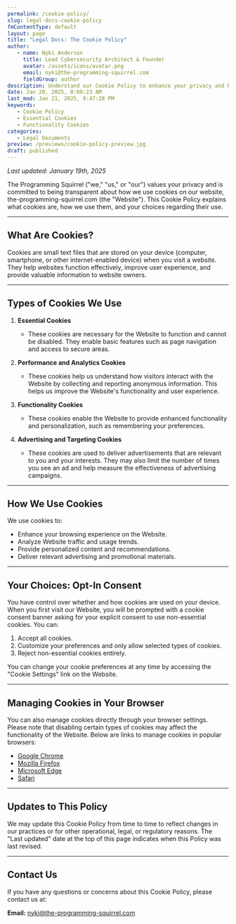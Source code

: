 ```yaml
---
permalink: /cookie-policy/
slug: legal-docs-cookie-policy
fmContentType: default
layout: page
title: "Legal Docs: The Cookie Policy"
author:
   - name: Nyki Anderson
     title: Lead Cybersecurity Architect & Founder
     avatar: /assets/icons/avatar.png
     email: nyki@the-programming-squirrel.com
     fieldGroup: author
description: Understand our Cookie Policy to enhance your privacy and browsing experience on The Programming Squirrel website.
date: Jan 20, 2025, 8:08:23 AM
last_mod: Jan 21, 2025, 9:47:28 PM
keywords:
   - Cookie Policy
   - Essential Cookies
   - Functionality Cookies
categories:
   - Legal Documents
preview: /previews/cookie-policy-preview.jpg
draft: published
---
```

*Last updated: January 19th, 2025*

The Programming Squirrel ("we," "us," or "our") values your privacy and is committed to being transparent about how we use cookies on our website, the-programming-squirrel.com (the "Website"). This Cookie Policy explains what cookies are, how we use them, and your choices regarding their use.

---

## What Are Cookies?

Cookies are small text files that are stored on your device (computer, smartphone, or other internet-enabled device) when you visit a website. They help websites function effectively, improve user experience, and provide valuable information to website owners.

---

## Types of Cookies We Use

1. **Essential Cookies**

   - These cookies are necessary for the Website to function and cannot be disabled. They enable basic features such as page navigation and access to secure areas.

2. **Performance and Analytics Cookies**

   - These cookies help us understand how visitors interact with the Website by collecting and reporting anonymous information. This helps us improve the Website's functionality and user experience.

3. **Functionality Cookies**

   - These cookies enable the Website to provide enhanced functionality and personalization, such as remembering your preferences.

4. **Advertising and Targeting Cookies**

   - These cookies are used to deliver advertisements that are relevant to you and your interests. They may also limit the number of times you see an ad and help measure the effectiveness of advertising campaigns.

---

## How We Use Cookies

We use cookies to:

- Enhance your browsing experience on the Website.
- Analyze Website traffic and usage trends.
- Provide personalized content and recommendations.
- Deliver relevant advertising and promotional materials.

---

## Your Choices: Opt-In Consent

You have control over whether and how cookies are used on your device. When you first visit our Website, you will be prompted with a cookie consent banner asking for your explicit consent to use non-essential cookies. You can:

1. Accept all cookies.
2. Customize your preferences and only allow selected types of cookies.
3. Reject non-essential cookies entirely.

You can change your cookie preferences at any time by accessing the "Cookie Settings" link on the Website.

---

## Managing Cookies in Your Browser

You can also manage cookies directly through your browser settings. Please note that disabling certain types of cookies may affect the functionality of the Website. Below are links to manage cookies in popular browsers:

- [Google Chrome](https://support.google.com/chrome/answer/95647)
- [Mozilla Firefox](https://support.mozilla.org/en-US/kb/enable-and-disable-cookies-website-preferences)
- [Microsoft Edge](https://support.microsoft.com/en-us/microsoft-edge/delete-cookies-in-microsoft-edge-63947406-40ac-c3b8-57b9-2a946a29ae09)
- [Safari](https://support.apple.com/guide/safari/manage-cookies-and-website-data-sfri11471/mac)

---

## Updates to This Policy

We may update this Cookie Policy from time to time to reflect changes in our practices or for other operational, legal, or regulatory reasons. The "Last updated" date at the top of this page indicates when this Policy was last revised.

---

## Contact Us

If you have any questions or concerns about this Cookie Policy, please contact us at:

**Email:** [nyki@the-programming-squirrel.com](mailto:nyki@the-programming-squirrel.com)
